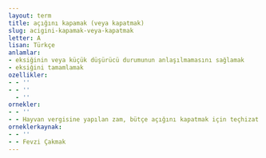 ```yaml
---
layout: term
title: açığını kapamak (veya kapatmak)
slug: acigini-kapamak-veya-kapatmak
letter: A
lisan: Türkçe
anlamlar:
- eksiğinin veya küçük düşürücü durumunun anlaşılmamasını sağlamak
- eksiğini tamamlamak
ozellikler:
- - ''
- - ''
  - ''
ornekler:
- - ''
- - Hayvan vergisine yapılan zam, bütçe açığını kapatmak için teçhizat hissesi gibi birtakım hususları tamamıyla kaldırmak içindir.
orneklerkaynak:
- - ''
- - Fevzi Çakmak
---
```

